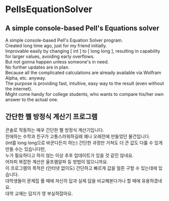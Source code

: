 # PellsEquationSolver
## A simple console-based Pell's Equations solver


A simple console-based Pell's Equation Solver program.   
Created long time ago, just for my friend initially.   
Improvable easily by changing [ int ] to [ long long ], resulting in capability for larger values, avoiding early overflows.   
But not gonna happen unless someone's in need.   
No further updates are in plan.   
Because all the complicated calculations are already available via Wolfram Alpha, etc. anyway.   
The purpose is providing fast, intuitive, easy way to the result (even without the internet).   
Might come handy for college students, who wants to compare his/her own answer to the actual one.   
   
## 간단한 펠 방정식 계산기 프로그램
콘솔로 작동하는 매우 간단한 펠 방정식 계산기입니다.   
친애하는 수학과 친구가 고통스러워하길래 꽤나 오래전에 만들었던 물건입니다.   
(int를 long long으로 바꾼다든지 하는) 간단한 과정만 거쳐도 더 큰 값도 다룰 수 있게 만들 수는 있습니다만,   
누가 필요하다고 하지 않는 이상 추후 업데이트가 있을 것 같진 않네요.   
어차피 복잡한 계산은 울프램알파 등 방법이 많으니까요.   
이 프로그램의 목적은 (인터넷 없이도) 간단하고 빠르게 값을 얼른 구할 수 있는데에 있습니다.   
대학생들이 문제집 풀 때에 자신의 답과 실제 답을 비교해본다거나 할 때에 유용하겠네요.   
대학 교재는 답지가 영 부실하잖아요.   
